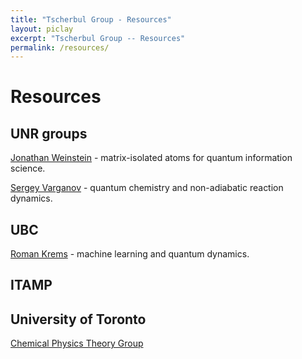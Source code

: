 ```yaml
---
title: "Tscherbul Group - Resources"
layout: piclay
excerpt: "Tscherbul Group -- Resources"
permalink: /resources/
---
```


# Resources

## UNR groups
[Jonathan Weinstein](https://weinsteinlab.org/) - matrix-isolated atoms for quantum information science.

[Sergey Varganov](https://packpages.unr.edu/svarganov) - quantum chemistry and non-adiabatic reaction dynamics.

## UBC 
[Roman Krems](https://www.chem.ubc.ca/roman-krems) - machine learning and quantum dynamics.


## ITAMP


## University of Toronto
[Chemical Physics Theory Group](https://sites.chem.utoronto.ca/cptg/)

